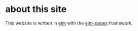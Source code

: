# about this site

This website is written in [elm](https://elm-lang.org/) with the 
[elm-pages](https://elm-pages.com) framework.